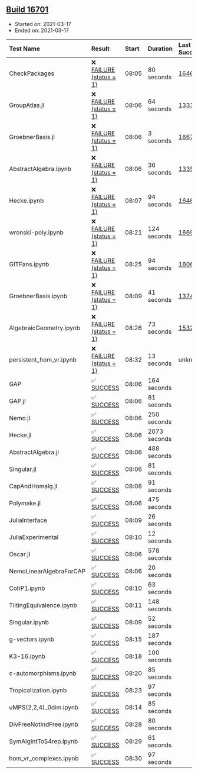 ## [Build 16701](https://oscarci.mathematik.uni-kl.de/job/oscar/16701/)

* Started on: 2021-03-17
* Ended on: 2021-03-17

| Test Name    | Result | Start | Duration | Last Success | First Failure |
|:-------------|:-------|:------|:---------|:-------------|:--------------|
| CheckPackages | ❌ [FAILURE (status = 1)](https://oscarci.mathematik.uni-kl.de/job/oscar/16701/artifact/logs/build-16701/CheckPackages.log) | 08:05 | 80 seconds | [16463](https://oscarci.mathematik.uni-kl.de/job/oscar/16463/) | [16464](https://oscarci.mathematik.uni-kl.de/job/oscar/16464/) |
| GroupAtlas.jl | ❌ [FAILURE (status = 1)](https://oscarci.mathematik.uni-kl.de/job/oscar/16701/artifact/logs/build-16701/GroupAtlas.jl.log) | 08:06 | 64 seconds | [13311](https://oscarci.mathematik.uni-kl.de/job/oscar/13311/) | [13312](https://oscarci.mathematik.uni-kl.de/job/oscar/13312/) |
| GroebnerBasis.jl | ❌ [FAILURE (status = 1)](https://oscarci.mathematik.uni-kl.de/job/oscar/16701/artifact/logs/build-16701/GroebnerBasis.jl.log) | 08:06 | 3 seconds | [16676](https://oscarci.mathematik.uni-kl.de/job/oscar/16676/) | [16677](https://oscarci.mathematik.uni-kl.de/job/oscar/16677/) |
| AbstractAlgebra.ipynb | ❌ [FAILURE (status = 1)](https://oscarci.mathematik.uni-kl.de/job/oscar/16701/artifact/logs/build-16701/AbstractAlgebra.ipynb.log) | 08:06 | 36 seconds | [13355](https://oscarci.mathematik.uni-kl.de/job/oscar/13355/) | [13356](https://oscarci.mathematik.uni-kl.de/job/oscar/13356/) |
| Hecke.ipynb | ❌ [FAILURE (status = 1)](https://oscarci.mathematik.uni-kl.de/job/oscar/16701/artifact/logs/build-16701/Hecke.ipynb.log) | 08:07 | 94 seconds | [16463](https://oscarci.mathematik.uni-kl.de/job/oscar/16463/) | [16464](https://oscarci.mathematik.uni-kl.de/job/oscar/16464/) |
| wronski-poly.ipynb | ❌ [FAILURE (status = 1)](https://oscarci.mathematik.uni-kl.de/job/oscar/16701/artifact/logs/build-16701/wronski-poly.ipynb.log) | 08:21 | 124 seconds | [16699](https://oscarci.mathematik.uni-kl.de/job/oscar/16699/) | [16700](https://oscarci.mathematik.uni-kl.de/job/oscar/16700/) |
| GITFans.ipynb | ❌ [FAILURE (status = 1)](https://oscarci.mathematik.uni-kl.de/job/oscar/16701/artifact/logs/build-16701/GITFans.ipynb.log) | 08:25 | 94 seconds | [16068](https://oscarci.mathematik.uni-kl.de/job/oscar/16068/) | [16069](https://oscarci.mathematik.uni-kl.de/job/oscar/16069/) |
| GroebnerBasis.ipynb | ❌ [FAILURE (status = 1)](https://oscarci.mathematik.uni-kl.de/job/oscar/16701/artifact/logs/build-16701/GroebnerBasis.ipynb.log) | 08:09 | 41 seconds | [13748](https://oscarci.mathematik.uni-kl.de/job/oscar/13748/) | [13749](https://oscarci.mathematik.uni-kl.de/job/oscar/13749/) |
| AlgebraicGeometry.ipynb | ❌ [FAILURE (status = 1)](https://oscarci.mathematik.uni-kl.de/job/oscar/16701/artifact/logs/build-16701/AlgebraicGeometry.ipynb.log) | 08:26 | 73 seconds | [15322](https://oscarci.mathematik.uni-kl.de/job/oscar/15322/) | [15323](https://oscarci.mathematik.uni-kl.de/job/oscar/15323/) |
| persistent_hom_vr.ipynb | ❌ [FAILURE (status = 1)](https://oscarci.mathematik.uni-kl.de/job/oscar/16701/artifact/logs/build-16701/persistent_hom_vr.ipynb.log) | 08:32 | 13 seconds | unknown | unknown |
| GAP | ✅ [SUCCESS](https://oscarci.mathematik.uni-kl.de/job/oscar/16701/artifact/logs/build-16701/GAP.log) | 08:06 | 164 seconds |  |  |
| GAP.jl | ✅ [SUCCESS](https://oscarci.mathematik.uni-kl.de/job/oscar/16701/artifact/logs/build-16701/GAP.jl.log) | 08:06 | 81 seconds |  |  |
| Nemo.jl | ✅ [SUCCESS](https://oscarci.mathematik.uni-kl.de/job/oscar/16701/artifact/logs/build-16701/Nemo.jl.log) | 08:06 | 250 seconds |  |  |
| Hecke.jl | ✅ [SUCCESS](https://oscarci.mathematik.uni-kl.de/job/oscar/16701/artifact/logs/build-16701/Hecke.jl.log) | 08:06 | 2073 seconds |  |  |
| AbstractAlgebra.jl | ✅ [SUCCESS](https://oscarci.mathematik.uni-kl.de/job/oscar/16701/artifact/logs/build-16701/AbstractAlgebra.jl.log) | 08:06 | 488 seconds |  |  |
| Singular.jl | ✅ [SUCCESS](https://oscarci.mathematik.uni-kl.de/job/oscar/16701/artifact/logs/build-16701/Singular.jl.log) | 08:06 | 81 seconds |  |  |
| CapAndHomalg.jl | ✅ [SUCCESS](https://oscarci.mathematik.uni-kl.de/job/oscar/16701/artifact/logs/build-16701/CapAndHomalg.jl.log) | 08:08 | 91 seconds |  |  |
| Polymake.jl | ✅ [SUCCESS](https://oscarci.mathematik.uni-kl.de/job/oscar/16701/artifact/logs/build-16701/Polymake.jl.log) | 08:06 | 475 seconds |  |  |
| JuliaInterface | ✅ [SUCCESS](https://oscarci.mathematik.uni-kl.de/job/oscar/16701/artifact/logs/build-16701/JuliaInterface.log) | 08:09 | 26 seconds |  |  |
| JuliaExperimental | ✅ [SUCCESS](https://oscarci.mathematik.uni-kl.de/job/oscar/16701/artifact/logs/build-16701/JuliaExperimental.log) | 08:10 | 12 seconds |  |  |
| Oscar.jl | ✅ [SUCCESS](https://oscarci.mathematik.uni-kl.de/job/oscar/16701/artifact/logs/build-16701/Oscar.jl.log) | 08:06 | 578 seconds |  |  |
| NemoLinearAlgebraForCAP | ✅ [SUCCESS](https://oscarci.mathematik.uni-kl.de/job/oscar/16701/artifact/logs/build-16701/NemoLinearAlgebraForCAP.log) | 08:06 | 20 seconds |  |  |
| CohP1.ipynb | ✅ [SUCCESS](https://oscarci.mathematik.uni-kl.de/job/oscar/16701/artifact/logs/build-16701/CohP1.ipynb.log) | 08:10 | 63 seconds |  |  |
| TiltingEquivalence.ipynb | ✅ [SUCCESS](https://oscarci.mathematik.uni-kl.de/job/oscar/16701/artifact/logs/build-16701/TiltingEquivalence.ipynb.log) | 08:11 | 148 seconds |  |  |
| Singular.ipynb | ✅ [SUCCESS](https://oscarci.mathematik.uni-kl.de/job/oscar/16701/artifact/logs/build-16701/Singular.ipynb.log) | 08:09 | 52 seconds |  |  |
| g-vectors.ipynb | ✅ [SUCCESS](https://oscarci.mathematik.uni-kl.de/job/oscar/16701/artifact/logs/build-16701/g-vectors.ipynb.log) | 08:15 | 187 seconds |  |  |
| K3-16.ipynb | ✅ [SUCCESS](https://oscarci.mathematik.uni-kl.de/job/oscar/16701/artifact/logs/build-16701/K3-16.ipynb.log) | 08:18 | 100 seconds |  |  |
| c-automorphisms.ipynb | ✅ [SUCCESS](https://oscarci.mathematik.uni-kl.de/job/oscar/16701/artifact/logs/build-16701/c-automorphisms.ipynb.log) | 08:20 | 85 seconds |  |  |
| Tropicalization.ipynb | ✅ [SUCCESS](https://oscarci.mathematik.uni-kl.de/job/oscar/16701/artifact/logs/build-16701/Tropicalization.ipynb.log) | 08:23 | 97 seconds |  |  |
| uMPS(2,2,4)_0dim.ipynb | ✅ [SUCCESS](https://oscarci.mathematik.uni-kl.de/job/oscar/16701/artifact/logs/build-16701/uMPS-2-2-4-_0dim.ipynb.log) | 08:14 | 85 seconds |  |  |
| DivFreeNotIndFree.ipynb | ✅ [SUCCESS](https://oscarci.mathematik.uni-kl.de/job/oscar/16701/artifact/logs/build-16701/DivFreeNotIndFree.ipynb.log) | 08:28 | 80 seconds |  |  |
| SymAlgIntToS4rep.ipynb | ✅ [SUCCESS](https://oscarci.mathematik.uni-kl.de/job/oscar/16701/artifact/logs/build-16701/SymAlgIntToS4rep.ipynb.log) | 08:29 | 61 seconds |  |  |
| hom_vr_complexes.ipynb | ✅ [SUCCESS](https://oscarci.mathematik.uni-kl.de/job/oscar/16701/artifact/logs/build-16701/hom_vr_complexes.ipynb.log) | 08:30 | 97 seconds |  |  |
